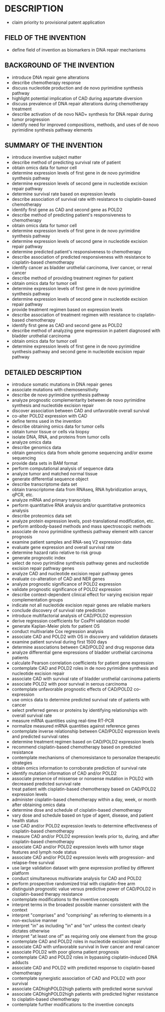# DESCRIPTION

- claim priority to provisional patent application

## FIELD OF THE INVENTION

- define field of invention as biomarkers in DNA repair mechanisms

## BACKGROUND OF THE INVENTION

- introduce DNA repair gene alterations
- describe chemotherapy response
- discuss nucleotide production and de novo pyrimidine synthesis pathway
- highlight potential implication of CAD during aspartate diversion
- discuss prevalence of DNA repair alterations during chemotherapy treatment
- describe activation of de novo NAD+ synthesis for DNA repair during tumor progression
- identify need for improved compositions, methods, and uses of de novo pyrimidine synthesis pathway elements

## SUMMARY OF THE INVENTION

- introduce inventive subject matter
- describe method of predicting survival rate of patient
- obtain omics data for tumor cell
- determine expression levels of first gene in de novo pyrimidine synthesis pathway
- determine expression levels of second gene in nucleotide excision repair pathway
- determine survival rate based on expression levels
- describe association of survival rate with resistance to cisplatin-based chemotherapy
- identify first gene as CAD and second gene as POLD2
- describe method of predicting patient's responsiveness to chemotherapy
- obtain omics data for tumor cell
- determine expression levels of first gene in de novo pyrimidine synthesis pathway
- determine expression levels of second gene in nucleotide excision repair pathway
- determine predicted patient's responsiveness to chemotherapy
- describe association of predicted responsiveness with resistance to cisplatin-based chemotherapy
- identify cancer as bladder urothelial carcinoma, liver cancer, or renal cancer
- describe method of providing treatment regimen for patient
- obtain omics data for tumor cell
- determine expression levels of first gene in de novo pyrimidine synthesis pathway
- determine expression levels of second gene in nucleotide excision repair pathway
- provide treatment regimen based on expression levels
- describe association of treatment regimen with resistance to cisplatin-based chemotherapy
- identify first gene as CAD and second gene as POLD2
- describe method of analyzing gene expression in patient diagnosed with bladder urothelial carcinoma
- obtain omics data for tumor cell
- determine expression levels of first gene in de novo pyrimidine synthesis pathway and second gene in nucleotide excision repair pathway

## DETAILED DESCRIPTION

- introduce somatic mutations in DNA repair genes
- associate mutations with chemosensitivity
- describe de novo pyrimidine synthesis pathway
- analyze prognostic complementarity between de novo pyrimidine synthesis and nucleotide excision repair
- discover association between CAD and unfavorable overall survival
- co-alter POLD2 expression with CAD
- define terms used in the invention
- describe obtaining omics data for tumor cells
- obtain tumor tissue or cells via biopsy
- isolate DNA, RNA, and proteins from tumor cells
- analyze omics data
- describe genomics data
- obtain genomics data from whole genome sequencing and/or exome sequencing
- provide data sets in BAM format
- perform computational analysis of sequence data
- analyze tumor and matched normal tissue
- generate differential sequence object
- describe transcriptome data set
- obtain transcriptome data from RNAseq, RNA hybridization arrays, qPCR, etc.
- analyze mRNA and primary transcripts
- perform quantitative RNA analysis and/or quantitative proteomics analysis
- describe proteomics data set
- analyze protein expression levels, post-translational modification, etc.
- perform antibody-based methods and mass spectroscopic methods
- associate de novo pyrimidine synthesis pathway element with cancer prognosis
- examine patient samples and RNA-seq V2 expression data
- evaluate gene expression and overall survival rate
- determine hazard ratio relative to risk group
- generate prognostic index
- select de novo pyrimidine synthesis pathway genes and nucleotide excision repair pathway genes
- analyze CAD and nucleotide excision repair pathway genes
- evaluate co-alteration of CAD and NER genes
- analyze prognostic significance of POLD2 expression
- validate prognostic significance of POLD2 expression
- describe context-dependent clinical effect for varying excision repair complementation groups
- indicate not all nucleotide excision repair genes are reliable markers
- conclude discovery of survival rate prediction
- introduce multifactorial analysis of CAD/POLD2 expression
- derive regression coefficients for CoxPH validation model
- generate Kaplan-Meier plots for patient OS
- conduct multivariate Cox regression analysis
- associate CAD and POLD2 with OS in discovery and validation datasets
- examine patient survival during first 1500 days
- determine associations between CAD/POLD2 and drug response data
- analyze differential gene expressions of bladder urothelial carcinoma patients
- calculate Pearson correlation coefficients for patient gene expression
- contemplate CAD and POLD2 roles in de novo pyrimidine synthesis and nucleotide excision repair
- associate CAD with survival rate of bladder urothelial carcinoma patients
- associate POLD2 with poor survival in serous carcinoma
- contemplate unfavorable prognostic effects of CAD/POLD2 co-expression
- use omics data to determine predicted survival rate of patients with cancer
- select preferred genes or proteins by identifying relationships with overall survival rate
- measure mRNA quantities using real-time RT-PCR
- normalize measured mRNA quantities against reference genes
- contemplate inverse relationship between CAD/POLD2 expression levels and predicted survival rates
- determine treatment regimen based on CAD/POLD2 expression levels
- recommend cisplatin-based chemotherapy based on predicted resistance
- contemplate mechanisms of chemoresistance to personalize therapeutic strategies
- obtain omics information to corroborate prediction of survival rate
- identify mutation information of CAD and/or POLD2
- associate presence of missense or nonsense mutation in POLD2 with decreased predicted survival rate
- treat patient with cisplatin-based chemotherapy based on CAD/POLD2 expression levels
- administer cisplatin-based chemotherapy within a day, week, or month after obtaining omics data
- determine dose and schedule of cisplatin-based chemotherapy
- vary dose and schedule based on type of agent, disease, and patient health status
- use CAD and/or POLD2 expression levels to determine effectiveness of cisplatin-based chemotherapy
- measure CAD and/or POLD2 expression levels prior to, during, and after cisplatin-based chemotherapy
- associate CAD and/or POLD2 expression levels with tumor stage features and lymph node status
- associate CAD and/or POLD2 expression levels with progression- and relapse-free survival
- use large validation dataset with gene expression profiled by different platform
- conduct simultaneous multivariate analysis for CAD and POLD2
- perform prospective randomized trial with cisplatin-free arm
- distinguish prognostic value versus predictive power of CAD/POLD2 in cisplatin-based therapy resistance
- contemplate modifications to the inventive concepts
- interpret terms in the broadest possible manner consistent with the context
- interpret "comprises" and "comprising" as referring to elements in a non-exclusive manner
- interpret "in" as including "in" and "on" unless the context clearly dictates otherwise
- interpret "at least one of" as requiring only one element from the group
- contemplate CAD and POLD2 roles in nucleotide excision repair
- associate CAD with unfavorable survival in liver cancer and renal cancer
- associate POLD2 with poor glioma patient prognosis
- contemplate CAD and POLD2 roles in bypassing cisplatin-induced DNA adducts
- associate CAD and POLD2 with predicted response to cisplatin-based chemotherapy
- contemplate synergistic association of CAD and POLD2 with poor survival
- associate CADhighPOLD2high patients with predicted worse survival
- associate CADhighPOLD2high patients with predicted higher resistance to cisplatin-based chemotherapy
- contemplate further modifications to the inventive concepts

